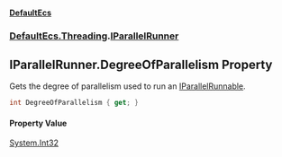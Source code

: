 #### [DefaultEcs](./index.md 'index')
### [DefaultEcs.Threading](./DefaultEcs-Threading.md 'DefaultEcs.Threading').[IParallelRunner](./DefaultEcs-Threading-IParallelRunner.md 'DefaultEcs.Threading.IParallelRunner')
## IParallelRunner.DegreeOfParallelism Property
Gets the degree of parallelism used to run an [IParallelRunnable](./DefaultEcs-Threading-IParallelRunnable.md 'DefaultEcs.Threading.IParallelRunnable').  
```csharp
int DegreeOfParallelism { get; }
```
#### Property Value
[System.Int32](https://docs.microsoft.com/en-us/dotnet/api/System.Int32 'System.Int32')  
